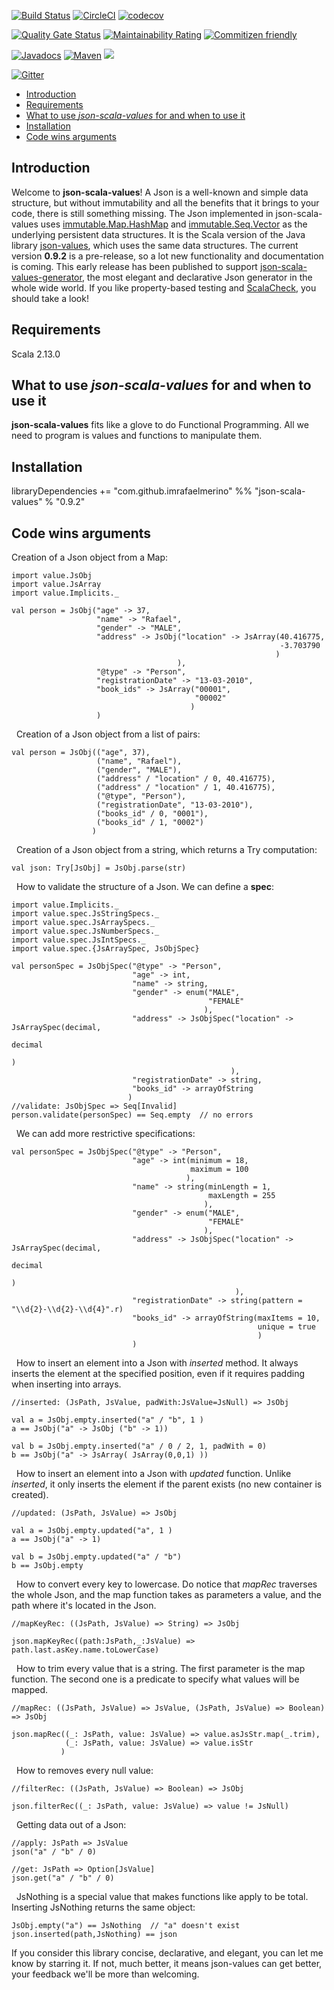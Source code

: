 [![Build Status](https://travis-ci.org/imrafaelmerino/json-scala-values.svg?branch=master)](https://travis-ci.org/imrafaelmerino/json-scala-values)
[![CircleCI](https://circleci.com/gh/imrafaelmerino/json-scala-values/tree/master.svg)](https://circleci.com/gh/imrafaelmerino/json-scala-values/tree/master)
[![codecov](https://codecov.io/gh/imrafaelmerino/json-scala-values/branch/master/graph/badge.svg)](https://codecov.io/gh/imrafaelmerino/json-scala-values)

[![Quality Gate Status](https://sonarcloud.io/api/project_badges/measure?project=imrafaelmerino_json-scala-values&metric=alert_status)](https://sonarcloud.io/dashboard?id=imrafaelmerino_json-scala-values)
[![Maintainability Rating](https://sonarcloud.io/api/project_badges/measure?project=imrafaelmerino_json-scala-values&metric=sqale_rating)](https://sonarcloud.io/dashboard?id=imrafaelmerino_json-scala-values)
[![Commitizen friendly](https://img.shields.io/badge/commitizen-friendly-brightgreen.svg)](http://commitizen.github.io/cz-cli/)

[![Javadocs](https://www.javadoc.io/badge/com.github.imrafaelmerino/json-scala-values_2.13.svg)](https://www.javadoc.io/doc/com.github.imrafaelmerino/json-scala-values_2.13)
[![Maven](https://img.shields.io/maven-central/v/com.github.imrafaelmerino/json-scala-values_2.13/0.9.2)](https://search.maven.org/artifact/com.github.imrafaelmerino/json-scala-values_2.13/0.9.2/jar)
[![](https://jitpack.io/v/imrafaelmerino/json-scala-values.svg)](https://jitpack.io/#imrafaelmerino/json-scala-values)

[![Gitter](https://badges.gitter.im/json-scala-values/community.svg)](https://gitter.im/json-scala-values/community?utm_source=badge&utm_medium=badge&utm_campaign=pr-badge)



- [Introduction](#introduction)
- [Requirements](#requirements)
- [What to use _json-scala-values_ for and when to use it](#whatfor)
- [Installation](#installation)
- [Code wins arguments](#cwa)

## <a name="introduction"><a/> Introduction
Welcome to **json-scala-values**! A Json is a well-known and simple data structure, but without immutability and all the benefits 
that it brings to your code, there is still something missing. 
The Json implemented in json-scala-values uses [immutable.Map.HashMap](https://www.scala-lang.org/api/2.13.1/scala/collection/immutable/HashMap.html) and 
[immutable.Seq.Vector](https://www.scala-lang.org/api/2.13.1/scala/collection/immutable/Vector.html) as the underlying persistent data structures. 
It is the Scala version of the Java library [json-values](https://github.com/imrafaelmerino/json-values), which uses the 
same data structures. The current version **0.9.2** is a pre-release, so a lot new functionality and documentation
is coming. This early release has been published to support [json-scala-values-generator](https://github.com/imrafaelmerino/json-scala-values-generator), 
the most elegant and declarative Json generator in the whole wide world. If you like property-based testing and [ScalaCheck](https://www.scalacheck.org), you should take a look! 

## <a name="requirements"><a/> Requirements
Scala 2.13.0

## <a name="whatfor"><a/> What to use _json-scala-values_ for and when to use it
**json-scala-values** fits like a glove to do Functional Programming. All we need to program is values and functions to manipulate them.

## <a name="installation"><a/> Installation
libraryDependencies += "com.github.imrafaelmerino" %% "json-scala-values" % "0.9.2"


## <a name="cwa"><a/> Code wins arguments
Creation of a Json object from a Map:
&nbsp;
```
import value.JsObj
import value.JsArray
import value.Implicits._

val person = JsObj("age" -> 37,
                   "name" -> "Rafael",
                   "gender" -> "MALE",
                   "address" -> JsObj("location" -> JsArray(40.416775,
                                                            -3.703790
                                                           )
                                     ),
                   "@type" -> "Person",
                   "registrationDate" -> "13-03-2010",
                   "book_ids" -> JsArray("00001",
                                         "00002"
                                        )
                   )
```
&nbsp;
Creation of a Json object from a list of pairs:
&nbsp;
```
val person = JsObj(("age", 37),
                   ("name", "Rafael"),
                   ("gender", "MALE"),
                   ("address" / "location" / 0, 40.416775),
                   ("address" / "location" / 1, 40.416775),
                   ("@type", "Person"),
                   ("registrationDate", "13-03-2010"),
                   ("books_id" / 0, "0001"),
                   ("books_id" / 1, "0002")
                  )
```
&nbsp;
Creation of a Json object from a string, which returns a Try computation:
&nbsp;
```
val json: Try[JsObj] = JsObj.parse(str)
```
&nbsp;
How to validate the structure of a Json. We can define a **spec**:
&nbsp;
```
import value.Implicits._
import value.spec.JsStringSpecs._
import value.spec.JsArraySpecs._
import value.spec.JsNumberSpecs._
import value.spec.JsIntSpecs._
import value.spec.{JsArraySpec, JsObjSpec}

val personSpec = JsObjSpec("@type" -> "Person",
                           "age" -> int,
                           "name" -> string,
                           "gender" -> enum("MALE",
                                            "FEMALE"
                                           ),
                           "address" -> JsObjSpec("location" -> JsArraySpec(decimal,
                                                                            decimal
                                                                           )
                                                 ),
                           "registrationDate" -> string,
                           "books_id" -> arrayOfString
                          )
//validate: JsObjSpec => Seq[Invalid]
person.validate(personSpec) == Seq.empty  // no errors
```
&nbsp;
We can add more restrictive specifications:
&nbsp;
```
val personSpec = JsObjSpec("@type" -> "Person",
                           "age" -> int(minimum = 18,
                                        maximum = 100
                                       ),
                           "name" -> string(minLength = 1,
                                            maxLength = 255
                                           ),
                           "gender" -> enum("MALE",
                                            "FEMALE"
                                           ),
                           "address" -> JsObjSpec("location" -> JsArraySpec(decimal,
                                                                            decimal
                                                                            )
                                                  ),
                           "registrationDate" -> string(pattern = "\\d{2}-\\d{2}-\\d{4}".r)
                           "books_id" -> arrayOfString(maxItems = 10,
                                                       unique = true
                                                       )
                           )

```
&nbsp;
How to insert an element into a Json with _inserted_ method. It always inserts the element at the specified
position, even if it requires padding when inserting into arrays.
&nbsp;
```
//inserted: (JsPath, JsValue, padWith:JsValue=JsNull) => JsObj

val a = JsObj.empty.inserted("a" / "b", 1 )
a == JsObj("a" -> JsObj ("b" -> 1))

val b = JsObj.empty.inserted("a" / 0 / 2, 1, padWith = 0)
b == JsObj("a" -> JsArray( JsArray(0,0,1) ))
```
&nbsp;
How to insert an element into a Json with _updated_ function. Unlike _inserted_, it only
inserts the element if the parent exists (no new container is created).
&nbsp;
```
//updated: (JsPath, JsValue) => JsObj

val a = JsObj.empty.updated("a", 1 )
a == JsObj("a" -> 1)

val b = JsObj.empty.updated("a" / "b")
b == JsObj.empty
```
&nbsp;
How to convert every key to lowercase. Do notice that _mapRec_ traverses the whole Json, and the
map function takes as parameters a value, and the path where it's located in the Json.
```
//mapKeyRec: ((JsPath, JsValue) => String) => JsObj

json.mapKeyRec((path:JsPath,_:JsValue) => path.last.asKey.name.toLowerCase)
```
&nbsp;
How to trim every value that is a string. The first parameter is the map function. The second one is a predicate to
specify what values will be mapped. 
&nbsp;
```
//mapRec: ((JsPath, JsValue) => JsValue, (JsPath, JsValue) => Boolean) => JsObj

json.mapRec((_: JsPath, value: JsValue) => value.asJsStr.map(_.trim),
            (_: JsPath, value: JsValue) => value.isStr
           )
```
&nbsp;
How to removes every null value:
&nbsp;
 ```
//filterRec: ((JsPath, JsValue) => Boolean) => JsObj
 
json.filterRec((_: JsPath, value: JsValue) => value != JsNull)
 ```
&nbsp;
Getting data out of a Json:
&nbsp;
 ```
//apply: JsPath => JsValue
json("a" / "b" / 0)

//get: JsPath => Option[JsValue]
json.get("a" / "b" / 0)
 ```
&nbsp;
JsNothing is a special value that makes functions like apply to be total. Inserting JsNothing
returns the same object:
&nbsp;
 ```
JsObj.empty("a") == JsNothing  // "a" doesn't exist
json.inserted(path,JsNothing) == json
 ```
 
If you consider this library concise, declarative, and elegant, you can let me know by starring it. If not, much better, it means json-values can get better, your feedback we'll be more than welcoming.
 
 
